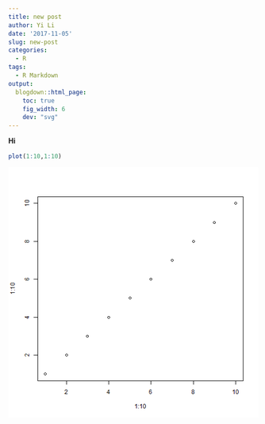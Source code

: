 ```yaml
---
title: new post
author: Yi Li
date: '2017-11-05'
slug: new-post
categories:
  - R
tags:
  - R Markdown
output:
  blogdown::html_page:
    toc: true
    fig_width: 6
    dev: "svg"
---
```


**Hi**


```r
plot(1:10,1:10)
```

![plot of chunk unnamed-chunk-1](figure/unnamed-chunk-1-1.png)


